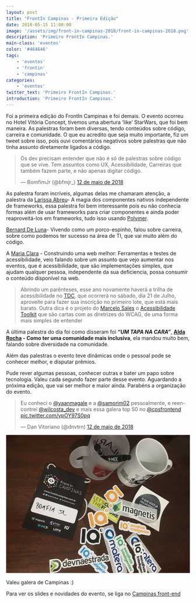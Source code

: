 ```yaml
---
layout: post
title: "FrontIn Campinas - Primeira Edição"
date: 2018-05-15 11:00:00
image: '/assets/img/front-in-campinas-2018/front-in-campinas-2018.png'
description: 'Primeiro FrontIn Campinas.'
main-class: 'eventos'
color: '#464646'
tags: 
    - 'eventos'
    - 'frontin'
    - 'campinas'
categories:
    - 'eventos'
twitter_text: 'Primeiro FrontIn Campinas.'
introduction: 'Primeiro FrontIn Campinas.'
---
```



Foi a primeira edição do FrontIn Campinas e foi demais. O evento ocorreu no Hotel Vitória Concept, tivemos uma abertura ‘like’ StarWars, que foi bem maneira. As palestras foram bem diversas, tendo conteúdos sobre código, carreira e comunidade. O que eu acredito que seja muito importante, fiz um tweet sobre isso, pois ouvi comentários negativos sobre palestras que não tinha assunto diretamente ligados a código.

<blockquote class="twitter-tweet" data-lang="pt"><p lang="pt" dir="ltr">Os dev precisam entender que não é só de palestras sobre código que se vive. Tem assuntos como UX, Acessibilidade, Carreiras que também fazem parte, e não apenas digitar código.</p>&mdash; BomfimJr (@bfmjr_) <a href="https://twitter.com/bfmjr_/status/995395982169903104?ref_src=twsrc%5Etfw">12 de maio de 2018</a></blockquote>
<script async src="https://platform.twitter.com/widgets.js" charset="utf-8"></script>

As palestra foram incríveis, algumas delas me chamaram atenção, a palestra da [Larissa Abreu](https://twitter.com/TheSweet_Lari)- A magia dos componentes nativos independente de frameworks, essa palestra foi bem interessante pois eu não conhecia formas além de usar frameworks para criar componentes e ainda poder reaproveitá-los em frameworks, tudo isso usando [Polymer](https://www.polymer-project.org).

[Bernard De Luna](https://twitter.com/bernarddeluna)- Vivendo como um porco-espinho, falou sobre carreira, sobre como podemos ter sucesso na área de TI, que vai muito além do código.

A [Maria Clara](https://twitter.com/olarclara) - Construindo uma web melhor: Ferramentas e testes de acessibilidade, veio falando sobre um assunto que vejo aumentar nos eventos, que é acessibilidade, que são implementações simples, que ajudam qualquer pessoa, independente da sua deficiencia, possa consumir o conteúdo disponível na web.

> Abrindo um parênteses, esse ano novamente haverá a trilha de acessibilidade no [TDC](http://www.thedevelopersconference.com.br/tdc/2018/inscricoes), que ocorrerá no sábado, dia 21 de Julho, aproveite para fazer sua inscrição no primeiro lote, que está mais barato. Outra dica é o projeto do [Marcelo Sales](https://twitter.com/msales) o [Acessibilidade Toolkit](http://acessibilida.de/toolkit/) que são cartas com as diretrizes do WCAG, de uma forma mais simples de entender

A última palestra do dia foi como disseram foi **_“UM TAPA NA CARA”_**, **[Alda Rocha](https://twitter.com/mjcoffeeholick) - Como ter uma comunidade mais inclusiva**, ela mandou muito bem, falando sobre diversidade na comunidade.

Além das palestras o evento teve dinâmicas onde o pessoal pode se conhecer melhor, e disputar prêmios.

Pude rever algumas pessoas, conhecer outras e bater um papo sobre tecnologia. Valeu cada segundo fazer parte desse evento. Aguardando a próxima edição, que vai ser melhor e maior ainda. Parabéns a organização do evento.

<blockquote class="twitter-tweet" data-lang="pt"><p lang="pt" dir="ltr">Eu conheci o <a href="https://twitter.com/yaanmagale?ref_src=twsrc%5Etfw">@yaanmagale</a> e a <a href="https://twitter.com/samorim02?ref_src=twsrc%5Etfw">@samorim02</a> pessoalmente, e reencontrei <a href="https://twitter.com/wilcosta_dev?ref_src=twsrc%5Etfw">@wilcosta_dev</a> e mais essa galera top 50 no <a href="https://twitter.com/cpsfrontend?ref_src=twsrc%5Etfw">@cpsfrontend</a> <a href="https://t.co/ypOY97S0pq">pic.twitter.com/ypOY97S0pq</a></p>&mdash; Dan Vitoriano (@dnvtrn) <a href="https://twitter.com/dnvtrn/status/995395042150895616?ref_src=twsrc%5Etfw">12 de maio de 2018</a></blockquote>
<script async src="https://platform.twitter.com/widgets.js" charset="utf-8"></script>

![alt text](/assets/img/front-in-campinas-2018/item_frontin_campinas.jpg "Foto com duas canecas, uma crachá escrito Bomfim Jr e alguns colantes.")

Valeu galera de Campinas :)

Para ver os slides e novidades do evento, se liga no [Campinas front-end](https://twitter.com/cpsfrontend)